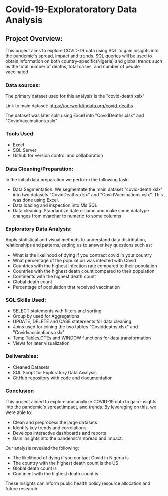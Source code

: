 # Covid-19-Exploratoratory Data Analysis
## Project Overview:
This project  aims to explore COVID-19 data  using SQL to gain insights into the pandemic's spread, impact and trends.
SQL queries will be used to obtain information on both country-specific(Nigeria) and global trends such as the total number of deaths, total cases, and number of people vaccinated 

### Data sources:
The primary dataset used for this analysis is the "covid-death xslx"

Link to main dataset: https://ourworldindata.org/covid-deaths

The dataset was later split using Excel into "CovidDeaths.xlsx" and "CovidVaccinations.xslx"

### Tools Used:
- Excel
- SQL Server
- Github for version control and collaboration

### Data Cleaning/Preparation:
In the initial data preparation we perform the following task:
- Data Segmentation: We segmentate the main dataset "covid-death xslx" into two datasets "CovidDeaths.xlsx" and "CovidVaccinations.xslx". This was done using Excel.
- Data loading and inspection into Ms SQL
- Data cleaning: Standardize date column and make some datatype changes from nvarchar to numeric to some columns

### Exploratory Data Analysis:
Apply statistical and visual methods to understand data distribution, relationships and patterns,leading us to answer key questions such as:
- What is the likelihood of dying if you contract covid in your country
- What percentage of the population was infected with Covid
- Countries with the highest Infection rate compared to their population
- Countries with the highest death count compared to their population
- Continents with the highest death count
- Global death count
- Percentage of poplulation that received vaccination

### SQL Skills Used:
- SELECT statements with filters and sorting
- Group by used for Aggregations
- UPDATE, DELETE and CASE statements for data cleaning
- Joins used for joining the two tables "Coviddeaths.xlsx" and "Covidvaccinations.xslx"
- Temp Tables,CTEs and WINDOW functions for data transformation
- Views for later visualization

### Deliverables:
- Cleaned Datasets
- SQL Script for Exploratory Data Analysis
- GitHub repository with code and documentation

### Conclusion
This project aimed to explore and analyze COVID-19 data to gain insights into the pandemic's spread,impact, and trends.
By leveraging on this, we were able to:
- Clean and preprocess the large datasets
- Identify key trends and correlations
- Develops interactive dashboards and reports
- Gain insights into the pandemic's spread and impact.

Our analysis revealed the following:
- The likelihood of dying if you contact Covid in Nigeria is
- The country with the highest death count is the US
- Global death count is
- Continent with the highest death count is

These Insights can inform public health policy,resource allocation and future research














